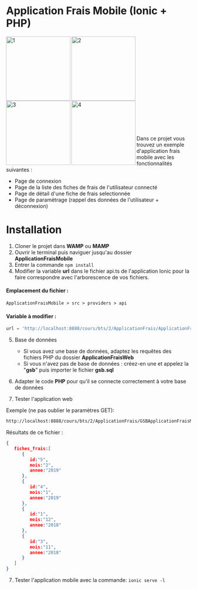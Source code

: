 # Application Frais Mobile (Ionic + PHP)

<p>
<img align="left" width="175" alt="1" src="https://user-images.githubusercontent.com/9747815/56463863-18697f00-63dd-11e9-8233-954cea3d57d0.png">
<img align="left" width="175" alt="2" src="https://user-images.githubusercontent.com/9747815/56463873-48188700-63dd-11e9-8135-21c4c40d2b38.png">
<img align="left" width="175" alt="3" src="https://user-images.githubusercontent.com/9747815/56463874-48b11d80-63dd-11e9-90df-887ab330e81c.png">
<img align="left" width="175" alt="4" src="https://user-images.githubusercontent.com/9747815/56463875-48b11d80-63dd-11e9-9c5f-4c0a37851ce7.png">
</p>
<br/><br/><br/><br/><br/><br/><br/><br/><br/><br/><br/><br/><br/><br/><br/>

Dans ce projet vous trouvez un exemple d'application frais mobile avec les fonctionnalités suivantes :

- Page de connexion
- Page de la liste des fiches de frais de l'utilisateur connecté
- Page de détail d'une fiche de frais selectionnée
- Page de paramètrage (rappel des données de l'utilisateur + déconnexion)

# Installation

1. Cloner le projet dans **WAMP** ou **MAMP**
2. Ouvrir le terminal puis naviguer jusqu'au dossier **ApplicationFraisMobile**
3. Entrer la commande `npm install`
4. Modifier la variable **url** dans le fichier api.ts de l'application Ionic pour la faire correspondre avec l'arborescence de vos fichiers.

#### Emplacement du fichier :
```shell
ApplicationFraisMobile > src > providers > api
  ```

#### Variable à modifier :
```php
url = 'http://localhost:8888/cours/bts/2/ApplicationFrais/ApplicationFrais/ApplicationFraisWeb/';
  ```

5. Base de données 
      - Si vous avez une base de données, adaptez les requêtes des fichiers PHP du dossier **ApplicationFraisWeb**
      - Si vous n'avez pas de base de données : créez-en une et appelez la "**gsb**" puis importer le fichier **gsb.sql**

6. Adapter le code **PHP** pour qu'il se connecte correctement à votre base de données

7. Tester l'application web

Exemple (ne pas oublier le paramètres GET):
```bash
http://localhost:8888/cours/bts/2/ApplicationFrais/GSBApplicationFraisMobileIonic/ApplicationFraisWeb/fiche_frais.php?utilisateur=1
```

Résultats de ce fichier :
```json
{  
   fiches_frais:[  
      {  
         id:"5",
         mois:"2",
         annee:"2019"
      },
      {  
         id:"4",
         mois:"1",
         annee:"2019"
      },
      {  
         id:"1",
         mois:"12",
         annee:"2018"
      },
      {  
         id:"3",
         mois:"11",
         annee:"2018"
      }
   ]
}
```

7. Tester l'application mobile avec la commande: `ionic serve -l`